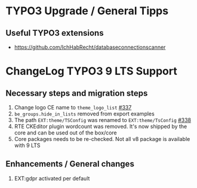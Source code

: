 # TYPO3 Upgrade / General Tipps

## Useful TYPO3 extensions

* https://github.com/IchHabRecht/databaseconnectionscanner

# ChangeLog TYPO3 9 LTS Support

## Necessary steps and migration steps

1. Change logo CE name to `theme_logo_list` [#337](https://github.com/josefglatz/TYPO3-Distribution/issues/337)
2. `be_groups.hide_in_lists` removed from export examples
3. The path `EXT:theme/TSConfig` was renamed to `EXT:theme/TsConfig` [#338](https://github.com/josefglatz/TYPO3-Distribution/issues/338)
4. RTE CKEditor plugin wordcount was removed. It's now shipped by the core and can be used out of the box/core
5. Core packages needs to be re-checked. Not all v8 package is available with 9 LTS

## Enhancements / General changes

1. EXT:gdpr activated per default

